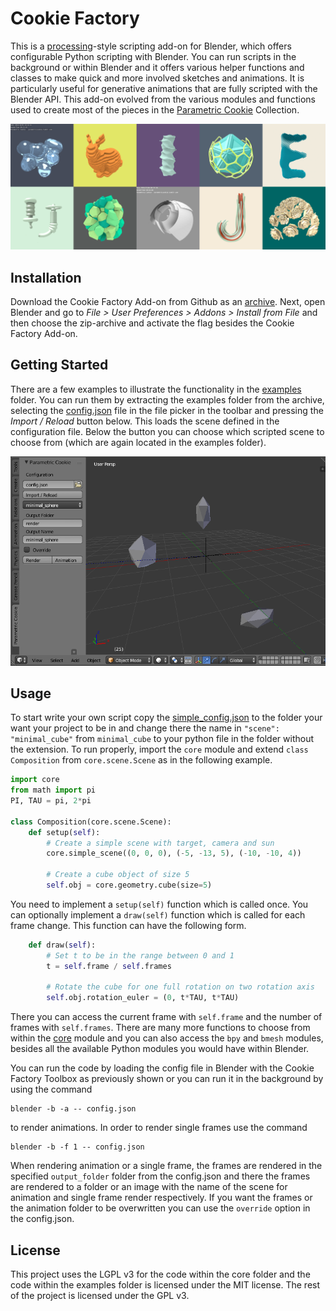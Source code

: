 # Cookie Factory

This is a [processing](https://processing.org/)-style scripting add-on for Blender, which offers configurable Python scripting with Blender. You can run scripts in the background or within Blender and it offers various helper functions and classes to make quick and more involved sketches and animations. It is particularly useful for generative animations that are fully scripted with the Blender API. This add-on evolved from the various modules and functions used to create most of the pieces in the [Parametric Cookie](https://parametriccookie.tumblr.com/) Collection.

![Parametric Cookie](parametric_cookie.png)


## Installation

Download the Cookie Factory Add-on from Github as an [archive](https://github.com/njanakiev/cookie-factory/archive/master.zip). Next, open Blender and go to _File > User Preferences > Addons > Install from File_ and then choose the zip-archive and activate the flag besides the Cookie Factory Add-on.


## Getting Started

There are a few examples to illustrate the functionality in the [examples](examples) folder. You can run them by extracting the examples folder from the archive, selecting the [config.json](examples/config.json) file in the file picker in the toolbar and pressing the _Import / Reload_ button below. This loads the scene defined in the configuration file. Below the button you can choose which scripted scene to choose from (which are again located in the examples folder).

![Screenshot](screenshot.png)


## Usage

To start write your own script copy the [simple_config.json](examples/simple_config.json) to the folder your want your project to be in and change there the name in `"scene": "minimal_cube"` from `minimal_cube` to your python file in the folder without the extension. To run properly, import the `core` module and extend `class Composition` from `core.scene.Scene` as in the following example.

```python
import core
from math import pi
PI, TAU = pi, 2*pi

class Composition(core.scene.Scene):
    def setup(self):
        # Create a simple scene with target, camera and sun
        core.simple_scene((0, 0, 0), (-5, -13, 5), (-10, -10, 4))

        # Create a cube object of size 5
        self.obj = core.geometry.cube(size=5)
```
You need to implement a `setup(self)` function which is called once. You can optionally implement a `draw(self)` function which is called for each frame change. This function can have the following form.

```python
    def draw(self):
        # Set t to be in the range between 0 and 1
        t = self.frame / self.frames

        # Rotate the cube for one full rotation on two rotation axis
        self.obj.rotation_euler = (0, t*TAU, t*TAU)
```
There you can access the current frame with `self.frame` and the number of frames with `self.frames`. There are many more functions to choose from within the [core](core) module and you can also access the `bpy` and `bmesh` modules, besides all the available Python modules you would have within Blender.

You can run the code by loading the config file in Blender with the Cookie Factory Toolbox as previously shown or you can run it in the background by using the command

```
blender -b -a -- config.json
```
to render animations. In order to render single frames use the command

```
blender -b -f 1 -- config.json
```
When rendering animation or a single frame, the frames are rendered in the specified `output_folder` folder from the config.json and there the frames are rendered to a folder or an image with the name of the scene for animation and single frame render respectively. If you want the frames or the animation folder to be overwritten you can use the `override` option in the config.json.

## License

This project uses the LGPL v3 for the code within the core folder and the code within the examples folder is licensed under the MIT license. The rest of the project is licensed under the GPL v3.
